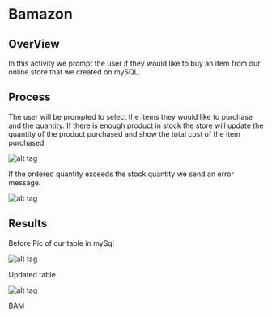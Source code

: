 # Bamazon

## OverView
In this activity we prompt the user if they would like to buy an item from our online store that we created on mySQL.

## Process
The user will be prompted to select the items they would like to purchase and the quantity.
If there is enough product in stock the store will update the quantity of the product purchased and show the total cost of the item purchased. 

![alt tag](http://i.imgur.com/fkdAx2o.png)

If the ordered quantity exceeds the stock quantity we send an error message.

![alt tag](http://i.imgur.com/pUuyadB.png)

## Results

Before Pic of our table in mySql

![alt tag](http://i.imgur.com/RfJ6Rrt.png)

Updated table

![alt tag](http://i.imgur.com/vxX7uHQ.png)

BAM
